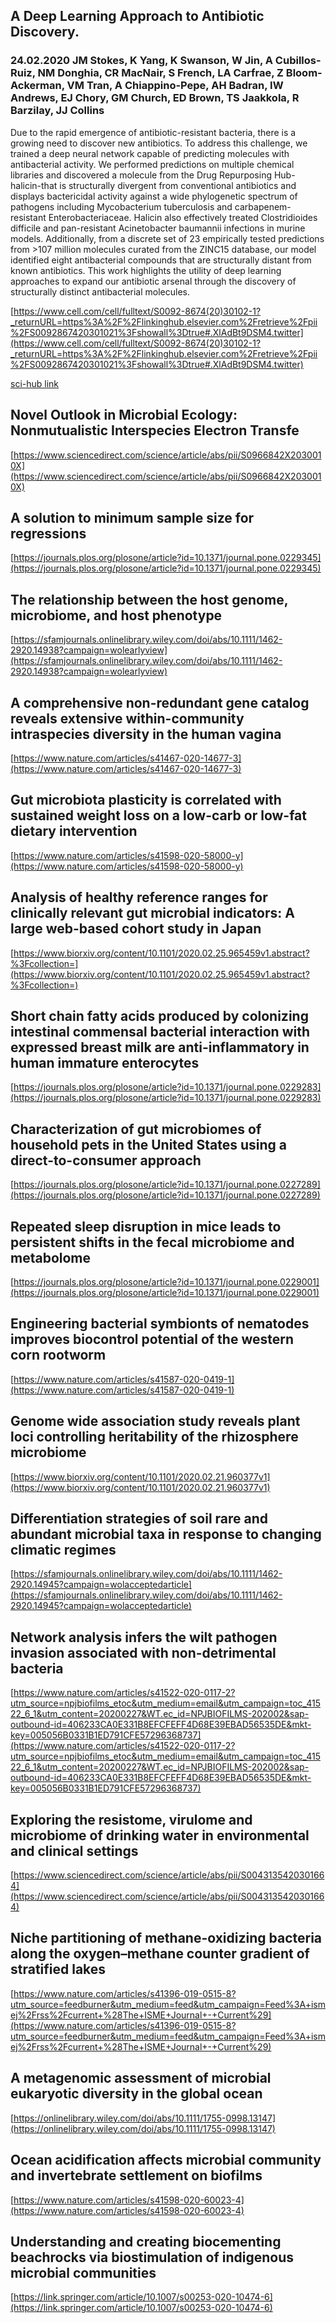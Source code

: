 ## A Deep Learning Approach to Antibiotic Discovery.
### 24.02.2020 JM Stokes, K Yang, K Swanson, W Jin, A Cubillos-Ruiz, NM Donghia, CR MacNair, S French, LA Carfrae, Z Bloom-Ackerman, VM Tran, A Chiappino-Pepe, AH Badran, IW Andrews, EJ Chory, GM Church, ED Brown, TS Jaakkola, R Barzilay, JJ Collins
Due to the rapid emergence of antibiotic-resistant bacteria, there is a growing need to discover new antibiotics. To address this challenge, we trained a deep neural network capable of predicting molecules with antibacterial activity. We performed predictions on multiple chemical libraries and discovered a molecule from the Drug Repurposing Hub-halicin-that is structurally divergent from conventional antibiotics and displays bactericidal activity against a wide phylogenetic spectrum of pathogens including Mycobacterium tuberculosis and carbapenem-resistant Enterobacteriaceae. Halicin also effectively treated Clostridioides difficile and pan-resistant Acinetobacter baumannii infections in murine models. Additionally, from a discrete set of 23 empirically tested predictions from &gt;107 million molecules curated from the ZINC15 database, our model identified eight antibacterial compounds that are structurally distant from known antibiotics. This work highlights the utility of deep learning approaches to expand our antibiotic arsenal through the discovery of structurally distinct antibacterial molecules.

[https://www.cell.com/cell/fulltext/S0092-8674(20)30102-1?_returnURL=https%3A%2F%2Flinkinghub.elsevier.com%2Fretrieve%2Fpii%2FS0092867420301021%3Fshowall%3Dtrue#.XlAdBt9DSM4.twitter](https://www.cell.com/cell/fulltext/S0092-8674(20)30102-1?_returnURL=https%3A%2F%2Flinkinghub.elsevier.com%2Fretrieve%2Fpii%2FS0092867420301021%3Fshowall%3Dtrue#.XlAdBt9DSM4.twitter)

[sci-hub link](http://scihub.bban.top/10.1016/j.cell.2020.01.021)


## Novel Outlook in Microbial Ecology: Nonmutualistic Interspecies Electron Transfe

[https://www.sciencedirect.com/science/article/abs/pii/S0966842X2030010X](https://www.sciencedirect.com/science/article/abs/pii/S0966842X2030010X)


## A solution to minimum sample size for regressions

[https://journals.plos.org/plosone/article?id=10.1371/journal.pone.0229345](https://journals.plos.org/plosone/article?id=10.1371/journal.pone.0229345)


## The relationship between the host genome, microbiome, and host phenotype

[https://sfamjournals.onlinelibrary.wiley.com/doi/abs/10.1111/1462-2920.14938?campaign=wolearlyview](https://sfamjournals.onlinelibrary.wiley.com/doi/abs/10.1111/1462-2920.14938?campaign=wolearlyview)


## A comprehensive non-redundant gene catalog reveals extensive within-community intraspecies diversity in the human vagina

[https://www.nature.com/articles/s41467-020-14677-3](https://www.nature.com/articles/s41467-020-14677-3)


## Gut microbiota plasticity is correlated with sustained weight loss on a low-carb or low-fat dietary intervention

[https://www.nature.com/articles/s41598-020-58000-y](https://www.nature.com/articles/s41598-020-58000-y)


## Analysis of healthy reference ranges for clinically relevant gut microbial indicators: A large web-based cohort study in Japan

[https://www.biorxiv.org/content/10.1101/2020.02.25.965459v1.abstract?%3Fcollection=](https://www.biorxiv.org/content/10.1101/2020.02.25.965459v1.abstract?%3Fcollection=)


## Short chain fatty acids produced by colonizing intestinal commensal bacterial interaction with expressed breast milk are anti-inflammatory in human immature enterocytes

[https://journals.plos.org/plosone/article?id=10.1371/journal.pone.0229283](https://journals.plos.org/plosone/article?id=10.1371/journal.pone.0229283)


## Characterization of gut microbiomes of household pets in the United States using a direct-to-consumer approach

[https://journals.plos.org/plosone/article?id=10.1371/journal.pone.0227289](https://journals.plos.org/plosone/article?id=10.1371/journal.pone.0227289)


## Repeated sleep disruption in mice leads to persistent shifts in the fecal microbiome and metabolome

[https://journals.plos.org/plosone/article?id=10.1371/journal.pone.0229001](https://journals.plos.org/plosone/article?id=10.1371/journal.pone.0229001)


## Engineering bacterial symbionts of nematodes improves biocontrol potential of the western corn rootworm

[https://www.nature.com/articles/s41587-020-0419-1](https://www.nature.com/articles/s41587-020-0419-1)


## Genome wide association study reveals plant loci controlling heritability of the rhizosphere microbiome

[https://www.biorxiv.org/content/10.1101/2020.02.21.960377v1](https://www.biorxiv.org/content/10.1101/2020.02.21.960377v1)


## Differentiation strategies of soil rare and abundant microbial taxa in response to changing climatic regimes

[https://sfamjournals.onlinelibrary.wiley.com/doi/abs/10.1111/1462-2920.14945?campaign=wolacceptedarticle](https://sfamjournals.onlinelibrary.wiley.com/doi/abs/10.1111/1462-2920.14945?campaign=wolacceptedarticle)


## Network analysis infers the wilt pathogen invasion associated with non-detrimental bacteria

[https://www.nature.com/articles/s41522-020-0117-2?utm_source=npjbiofilms_etoc&utm_medium=email&utm_campaign=toc_41522_6_1&utm_content=20200227&WT.ec_id=NPJBIOFILMS-202002&sap-outbound-id=406233CA0E331B8EFCFEFF4D68E39EBAD56535DE&mkt-key=005056B0331B1ED791CFE57296368737](https://www.nature.com/articles/s41522-020-0117-2?utm_source=npjbiofilms_etoc&utm_medium=email&utm_campaign=toc_41522_6_1&utm_content=20200227&WT.ec_id=NPJBIOFILMS-202002&sap-outbound-id=406233CA0E331B8EFCFEFF4D68E39EBAD56535DE&mkt-key=005056B0331B1ED791CFE57296368737)


## Exploring the resistome, virulome and microbiome of drinking water in environmental and clinical settings

[https://www.sciencedirect.com/science/article/abs/pii/S0043135420301664](https://www.sciencedirect.com/science/article/abs/pii/S0043135420301664)


## Niche partitioning of methane-oxidizing bacteria along the oxygen–methane counter gradient of stratified lakes

[https://www.nature.com/articles/s41396-019-0515-8?utm_source=feedburner&utm_medium=feed&utm_campaign=Feed%3A+ismej%2Frss%2Fcurrent+%28The+ISME+Journal+-+Current%29](https://www.nature.com/articles/s41396-019-0515-8?utm_source=feedburner&utm_medium=feed&utm_campaign=Feed%3A+ismej%2Frss%2Fcurrent+%28The+ISME+Journal+-+Current%29)


## A metagenomic assessment of microbial eukaryotic diversity in the global ocean

[https://onlinelibrary.wiley.com/doi/abs/10.1111/1755-0998.13147](https://onlinelibrary.wiley.com/doi/abs/10.1111/1755-0998.13147)


## Ocean acidification affects microbial community and invertebrate settlement on biofilms

[https://www.nature.com/articles/s41598-020-60023-4](https://www.nature.com/articles/s41598-020-60023-4)


## Understanding and creating biocementing beachrocks via biostimulation of indigenous microbial communities

[https://link.springer.com/article/10.1007/s00253-020-10474-6](https://link.springer.com/article/10.1007/s00253-020-10474-6)



